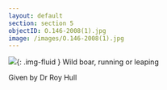 ```yaml
---
layout: default
section: section 5
objectID: O.146-2008(1).jpg
image: /images/O.146-2008(1).jpg
---
```

![]({{site.baseurl}}/images/O.146-2008(1).jpg){: .img-fluid }
Wild boar, running or leaping

Given by Dr Roy Hull

